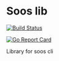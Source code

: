 Soos lib
========

[![Build Status](https://travis-ci.org/Container-Driven-Development/sooslib.svg?branch=master)](https://travis-ci.org/Container-Driven-Development/sooslib)

[![Go Report Card](https://goreportcard.com/badge/github.com/Container-Driven-Development/sooslib)](https://goreportcard.com/report/github.com/Container-Driven-Development/sooslib)

Library for soos cli
